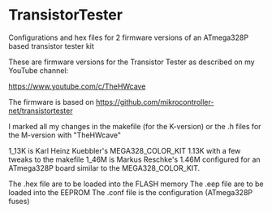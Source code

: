 # TransistorTester
Configurations and hex files for 2 firmware versions of an ATmega328P based transistor tester kit

These are firmware versions for the Transistor Tester as described on my YouTube channel:

https://www.youtube.com/c/TheHWcave

The firmware is based on  https://github.com/mikrocontroller-net/transistortester

I marked all my changes in the makefile (for the K-version) or the .h files for the M-version with "TheHWcave"


1_13K is Karl Heinz Kuebbler's MEGA328_COLOR_KIT 1.13K with a few tweaks to the makefile
1_46M is Markus Reschke's 1.46M configured for an ATmega328P board similar to the MEGA328_COLOR_KIT. 

The .hex file are to be loaded into the FLASH memory
The .eep file are to be loaded into the EEPROM
The .conf file is the configuration (ATmega328P fuses)

